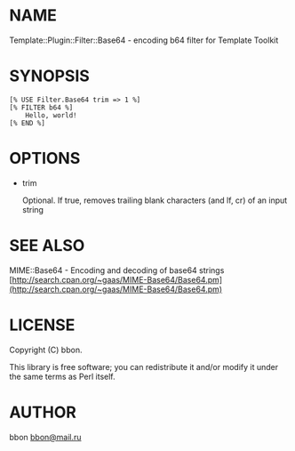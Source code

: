 # NAME

Template::Plugin::Filter::Base64 - encoding b64 filter for Template Toolkit

# SYNOPSIS

    [% USE Filter.Base64 trim => 1 %]
    [% FILTER b64 %]
        Hello, world!
    [% END %]

# OPTIONS

- trim

    Optional. If true, removes trailing blank characters (and lf, cr) of an input string

# SEE ALSO

MIME::Base64 - Encoding and decoding of base64 strings [http://search.cpan.org/~gaas/MIME-Base64/Base64.pm](http://search.cpan.org/~gaas/MIME-Base64/Base64.pm)

# LICENSE

Copyright (C) bbon.

This library is free software; you can redistribute it and/or modify
it under the same terms as Perl itself.

# AUTHOR

bbon <bbon@mail.ru>
